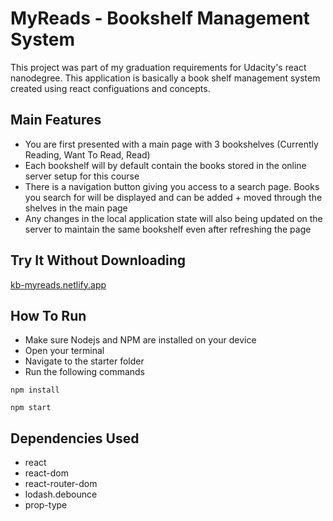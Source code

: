 # MyReads - Bookshelf Management System
  This project was part of my graduation requirements for Udacity's react nanodegree. This application is basically a book shelf management system created using react configuations and concepts. 
  
 ## Main Features
  
  - You are first presented with a main page with 3 bookshelves (Currently Reading, Want To Read, Read)
  - Each bookshelf will by default contain the books stored in the online server setup for this course
  - There is a navigation button giving you access to a search page. Books you search for will be displayed and can be added + moved through the shelves in the main page 
  - Any changes in the local application state will also being updated on the server to maintain the same bookshelf even after refreshing the page

## Try It Without Downloading
[kb-myreads.netlify.app](https://kb-myreads.netlify.app)

## How To Run
- Make sure Nodejs and NPM are installed on your device
- Open your terminal
- Navigate to the starter folder
- Run the following commands

```
npm install

npm start
```

## Dependencies Used

- react
- react-dom
- react-router-dom
- lodash.debounce
- prop-type
